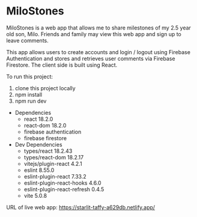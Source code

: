 # MiloStones
MiloStones is a web app that allows me to share milestones of my 2.5 year old son, Milo.  Friends and family may view this web app and sign up to leave comments. 

This app allows users to create accounts and login / logout using Firebase Authentication and stores and retrieves user comments via Firebase Firestore.  The client side is built using React.

To run this project:
1. clone this project locally
2. npm install
3. npm run dev
 
- Dependencies
  - react 18.2.0
  - react-dom 18.2.0
  - firebase authentication
  - firebase firestore
- Dev Dependencies
  - types/react 18.2.43
  - types/react-dom 18.2.17
  - vitejs/plugin-react 4.2.1
  - eslint 8.55.0
  - eslint-plugin-react 7.33.2
  - eslint-plugin-react-hooks 4.6.0
  - eslint-plugin-react-refresh 0.4.5
  - vite 5.0.8

URL of live web app: https://starlit-taffy-a629db.netlify.app/
